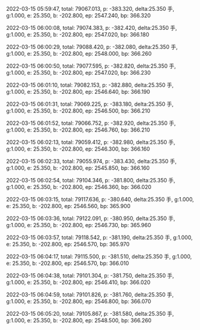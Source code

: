 2022-03-15 05:59:47, total: 79067.013, p: -383.320, delta:25.350 手, g:1.000, e: 25.350, b: -202.800, ep: 2547.240, bp: 366.320

2022-03-15 06:00:08, total: 79074.383, p: -382.420, delta:25.350 手, g:1.000, e: 25.350, b: -202.800, ep: 2547.020, bp: 366.180

2022-03-15 06:00:29, total: 79088.420, p: -382.080, delta:25.350 手, g:1.000, e: 25.350, b: -202.800, ep: 2548.000, bp: 366.260

2022-03-15 06:00:50, total: 79077.595, p: -382.820, delta:25.350 手, g:1.000, e: 25.350, b: -202.800, ep: 2547.020, bp: 366.230

2022-03-15 06:01:10, total: 79082.153, p: -382.880, delta:25.350 手, g:1.000, e: 25.350, b: -202.800, ep: 2546.640, bp: 366.190

2022-03-15 06:01:31, total: 79069.225, p: -383.180, delta:25.350 手, g:1.000, e: 25.350, b: -202.800, ep: 2546.500, bp: 366.210

2022-03-15 06:01:52, total: 79066.752, p: -382.920, delta:25.350 手, g:1.000, e: 25.350, b: -202.800, ep: 2546.760, bp: 366.210

2022-03-15 06:02:13, total: 79059.412, p: -382.980, delta:25.350 手, g:1.000, e: 25.350, b: -202.800, ep: 2546.300, bp: 366.160

2022-03-15 06:02:33, total: 79055.974, p: -383.430, delta:25.350 手, g:1.000, e: 25.350, b: -202.800, ep: 2545.850, bp: 366.160

2022-03-15 06:02:54, total: 79104.346, p: -381.800, delta:25.350 手, g:1.000, e: 25.350, b: -202.800, ep: 2546.360, bp: 366.020

2022-03-15 06:03:15, total: 79117.636, p: -380.640, delta:25.350 手, g:1.000, e: 25.350, b: -202.800, ep: 2546.560, bp: 365.900

2022-03-15 06:03:36, total: 79122.091, p: -380.950, delta:25.350 手, g:1.000, e: 25.350, b: -202.800, ep: 2546.730, bp: 365.960

2022-03-15 06:03:57, total: 79118.542, p: -381.190, delta:25.350 手, g:1.000, e: 25.350, b: -202.800, ep: 2546.570, bp: 365.970

2022-03-15 06:04:17, total: 79115.500, p: -381.510, delta:25.350 手, g:1.000, e: 25.350, b: -202.800, ep: 2546.570, bp: 366.010

2022-03-15 06:04:38, total: 79101.304, p: -381.750, delta:25.350 手, g:1.000, e: 25.350, b: -202.800, ep: 2546.410, bp: 366.020

2022-03-15 06:04:59, total: 79101.826, p: -381.760, delta:25.350 手, g:1.000, e: 25.350, b: -202.800, ep: 2546.800, bp: 366.070

2022-03-15 06:05:20, total: 79105.867, p: -381.580, delta:25.350 手, g:1.000, e: 25.350, b: -202.800, ep: 2548.500, bp: 366.260